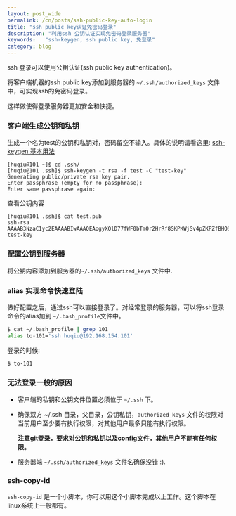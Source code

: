 ```yaml
---
layout: post_wide
permalink: /cn/posts/ssh-public-key-auto-login
title: "ssh public key认证免密码登录"
description: "利用ssh 公钥认证实现免密码登录服务器"
keywords:   "ssh-keygen, ssh public key, 免登录"
category: blog
---
```


ssh 登录可以使用公钥认证(ssh public key authentication)。

将客户端机器的ssh public key添加到服务器的 `~/.ssh/authorized_keys` 文件中，可实现ssh的免密码登录。

这样做使得登录服务器更加安全和快捷。


### 客户端生成公钥和私钥

生成一个名为test的公钥和私钥对，密码留空不输入。具体的说明请看这里: [ssh-keygen 基本用法](http://www.liaohuqiu.net/cn/posts/ssh-keygen-abc/)

```
[huqiu@101 ~]$ cd .ssh/
[huqiu@101 .ssh]$ ssh-keygen -t rsa -f test -C "test-key"
Generating public/private rsa key pair.
Enter passphrase (empty for no passphrase):
Enter same passphrase again:
```

查看公钥内容

```
[huqiu@101 .ssh]$ cat test.pub
ssh-rsa
AAAAB3NzaC1yc2EAAAABIwAAAQEAogyXOlD77fWF0bTm0r2HrRf8SKPKWjSv4pZKPZfBHOSZI8B0EDGr5/dpsMCPHUcZBt9v5BgJvLao/znBabap6TWt1yuStDh2rnzXY5uTFah0AiMlnQ7DhjkcctdLfLErz1V2jFTXEC2oGOanLoObpHV+LyeXkn/+i0VekT3QiULSkpzK/gsCtaLmaHLbGxv4GGGAoHtTZrfw09hGo47AeiyxzczcBa7TPXSATVPtCStWk+jzMcIyTyxcE7ORIsClN5xNLnbXiEQF5jOcP0qbjAmOH256E565VFh2WC8srjadfUm6jZLEiE5w7lp2/3rRynAsnF0zjEONE9aPUPhiNw==
test-key
```

### 配置公钥到服务器

将公钥内容添加到服务器的`~/.ssh/authorized_keys` 文件中.


### alias 实现命令快速登陆

做好配置之后，通过ssh可以直接登录了。对经常登录的服务器，可以将ssh登录命令的alias加到 `~/.bash_profile`文件中。

```bash
$ cat ~/.bash_profile | grep 101
alias to-101='ssh huqiu@192.168.154.101'
```

登录的时候:

```bash
$ to-101
```

### 无法登录一般的原因

*   客户端的私钥和公钥文件位置必须位于 `~/.ssh` 下。

*   确保双方 ~/.ssh 目录，父目录，公钥私钥，`authorized_keys` 文件的权限对当前用户至少要有执行权限，对其他用户最多只能有执行权限。

    **注意git登录，要求对公钥和私钥以及config文件，其他用户不能有任何权限。**

*   服务器端 `~/.ssh/authorized_keys` 文件名确保没错 :).


### ssh-copy-id

`ssh-copy-id` 是一个小脚本，你可以用这个小脚本完成以上工作。这个脚本在linux系统上一般都有。

